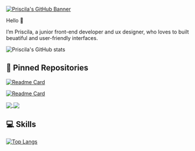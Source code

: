 
[![Priscila's GitHub Banner](Site_Background.png)](https://www.priscilamattos.com)



Hello 🦄

I’m Priscila, a junior front-end developer and ux designer, who loves to built beuatiful and user-friendly interfaces. 
</br>

![Priscila's GitHub stats](https://github-readme-stats.vercel.app/api?username=priscilamattos&show_icons=true&theme=omni)


## 📌 Pinned Repositories

[![Readme Card](https://github-readme-stats.vercel.app/api/pin/?username=priscilamattos&repo=planted-project-1)](https://github.com/priscilamattos/planted-project-1)

[![Readme Card](https://github-readme-stats.vercel.app/api/pin/?username=priscilamattos&repo=arora_assignment-juno)](https://github.com/priscilamattos/arora_assignment-juno)

<a href="https://github.com/anuraghazra/github-readme-stats">
  <img align="center" src="https://github-readme-stats.vercel.app/api/pin/?username=anuraghazra&repo=github-readme-stats" />
</a>
<a href="https://github.com/priscilamattos/arora_assignment-juno">
  <img align="center" src="https://github-readme-stats.vercel.app/api/pin/?username=priscilamattos&repo=arora_assignment-juno" />
</a>


## 💻 Skills

[![Top Langs](https://github-readme-stats.vercel.app/api/top-langs/?username=priscilamattos&layout=omni)](https://github.com/priscilamattos/github-readme-stats)

